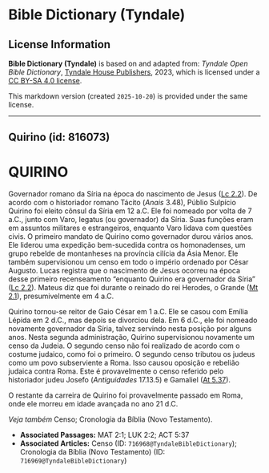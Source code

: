 # Bible Dictionary (Tyndale)

## License Information

**Bible Dictionary (Tyndale)** is based on and adapted from: _Tyndale Open Bible Dictionary_, [Tyndale House Publishers](https://tyndaleopenresources.com/), 2023, which is licensed under a [CC BY-SA 4.0 license](https://creativecommons.org/licenses/by-sa/4.0/legalcode.en).

This markdown version (created `2025-10-20`) is provided under the same license.



--------------------------------

## Quirino (id: 816073)

QUIRINO
=======

Governador romano da Síria na época do nascimento de Jesus ([Lc 2\.2](https://ref.ly/Luke2:2)). De acordo com o historiador romano Tácito (*Anais* 3\.48\), Públio Sulpício Quirino foi eleito cônsul da Síria em 12 a.C. Ele foi nomeado por volta de 7 a.C., junto com Varo, legatus (ou governador) da Síria. Suas funções eram em assuntos militares e estrangeiros, enquanto Varo lidava com questões civis. O primeiro mandato de Quirino como governador durou vários anos. Ele liderou uma expedição bem\-sucedida contra os homonadenses, um grupo rebelde de montanheses na província cilícia da Ásia Menor. Ele também supervisionou um censo em todo o império ordenado por César Augusto. Lucas registra que o nascimento de Jesus ocorreu na época desse primeiro recenseamento “enquanto Quirino era governador da Síria” ([Lc 2\.2](https://ref.ly/Luke2:2)). Mateus diz que foi durante o reinado do rei Herodes, o Grande ([Mt 2\.1](https://ref.ly/Matt2:1)), presumivelmente em 4 a.C.

Quirino tornou\-se reitor de Gaio César em 1 a.C. Ele se casou com Emília Lépida em 2 d.C., mas depois se divorciou dela. Em 6 d.C., ele foi nomeado novamente governador da Síria, talvez servindo nesta posição por alguns anos. Nesta segunda administração, Quirino supervisionou novamente um censo da Judeia. O segundo censo não foi realizado de acordo com o costume judaico, como foi o primeiro. O segundo censo tributou os judeus como um povo subserviente a Roma. Isso causou oposição e rebelião judaica contra Roma. Este é provavelmente o censo referido pelo historiador judeu Josefo (*Antiguidades* 17\.13\.5\) e Gamaliel ([At 5\.37](https://ref.ly/Acts5:37)).

O restante da carreira de Quirino foi provavelmente passado em Roma, onde ele morreu em idade avançada no ano 21 d.C.

*Veja também* Censo; Cronologia da Bíblia (Novo Testamento).

* **Associated Passages:** MAT 2:1; LUK 2:2; ACT 5:37
* **Associated Articles:** Censo (ID: `716968@TyndaleBibleDictionary`); Cronologia da Bíblia (Novo Testamento) (ID: `716969@TyndaleBibleDictionary`)

